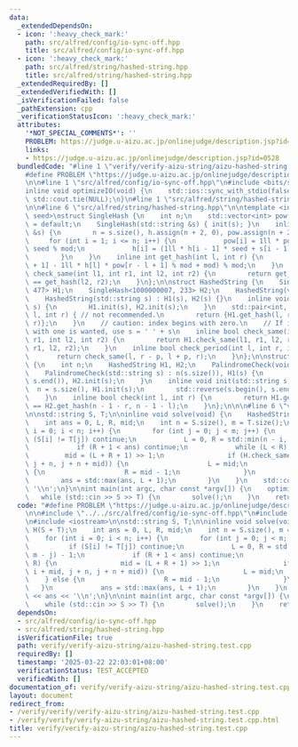 ```yaml
---
data:
  _extendedDependsOn:
  - icon: ':heavy_check_mark:'
    path: src/alfred/config/io-sync-off.hpp
    title: src/alfred/config/io-sync-off.hpp
  - icon: ':heavy_check_mark:'
    path: src/alfred/string/hashed-string.hpp
    title: src/alfred/string/hashed-string.hpp
  _extendedRequiredBy: []
  _extendedVerifiedWith: []
  _isVerificationFailed: false
  _pathExtension: cpp
  _verificationStatusIcon: ':heavy_check_mark:'
  attributes:
    '*NOT_SPECIAL_COMMENTS*': ''
    PROBLEM: https://judge.u-aizu.ac.jp/onlinejudge/description.jsp?id=0528
    links:
    - https://judge.u-aizu.ac.jp/onlinejudge/description.jsp?id=0528
  bundledCode: "#line 1 \"verify/verify-aizu-string/aizu-hashed-string.test.cpp\"\n\
    #define PROBLEM \"https://judge.u-aizu.ac.jp/onlinejudge/description.jsp?id=0528\"\
    \n\n#line 1 \"src/alfred/config/io-sync-off.hpp\"\n#include <bits/stdc++.h>\n\n\
    inline void optimizeIO(void) {\n    std::ios::sync_with_stdio(false);\n    std::cin.tie(NULL),\
    \ std::cout.tie(NULL);\n}\n#line 1 \"src/alfred/string/hashed-string.hpp\"\n\n\
    \n\n#line 6 \"src/alfred/string/hashed-string.hpp\"\n\ntemplate <int mod, int\
    \ seed>\nstruct SingleHash {\n    int n;\n    std::vector<int> pow, h;\n    SingleHash(void)\
    \ = default;\n    SingleHash(std::string &s) { init(s); }\n    inline void init(std::string\
    \ &s) {\n        n = s.size(), h.assign(n + 2, 0), pow.assign(n + 2, 1);\n   \
    \     for (int i = 1; i <= n; i++) {\n            pow[i] = 1ll * pow[i - 1] *\
    \ seed % mod;\n            h[i] = (1ll * h[i - 1] * seed + s[i - 1]) % mod;\n\
    \        }\n    }\n    inline int get_hash(int l, int r) {\n        return (h[r\
    \ + 1] - 1ll * h[l] * pow[r - l + 1] % mod + mod) % mod;\n    }\n    inline bool\
    \ check_same(int l1, int r1, int l2, int r2) {\n        return get_hash(l1, r1)\
    \ == get_hash(l2, r2);\n    }\n};\n\nstruct HashedString {\n    SingleHash<998244353,\
    \ 477> H1;\n    SingleHash<1000000007, 233> H2;\n    HashedString(void) = default;\n\
    \    HashedString(std::string s) : H1(s), H2(s) {}\n    inline void init(std::string\
    \ s) {\n        H1.init(s), H2.init(s);\n    }\n    std::pair<int, int> get_hash(int\
    \ l, int r) { // not recommended.\n        return {H1.get_hash(l, r), H2.get_hash(l,\
    \ r)};\n    }\n    // caution: index begins with zero.\n    // If index beginning\
    \ with one is wanted, use s = ' ' + s\n    inline bool check_same(int l1, int\
    \ r1, int l2, int r2) {\n        return H1.check_same(l1, r1, l2, r2) && H2.check_same(l1,\
    \ r1, l2, r2);\n    }\n    inline bool check_period(int l, int r, int p) {\n \
    \       return check_same(l, r - p, l + p, r);\n    }\n};\n\nstruct PalindromeCheck\
    \ {\n    int n;\n    HashedString H1, H2;\n    PalindromeCheck(void) = default;\n\
    \    PalindromeCheck(std::string s) : n(s.size()), H1(s) {\n        std::reverse(s.begin(),\
    \ s.end()), H2.init(s);\n    }\n    inline void init(std::string s) {\n      \
    \  n = s.size(), H1.init(s);\n        std::reverse(s.begin(), s.end()), H2.init(s);\n\
    \    }\n    inline bool check(int l, int r) {\n        return H1.get_hash(l, r)\
    \ == H2.get_hash(n - 1 - r, n - 1 - l);\n    }\n};\n\n\n#line 6 \"verify/verify-aizu-string/aizu-hashed-string.test.cpp\"\
    \n\nstd::string S, T;\n\ninline void solve(void) {\n    HashedString H(S + T);\n\
    \    int ans = 0, L, R, mid;\n    int n = S.size(), m = T.size();\n    for (int\
    \ i = 0; i < n; i++) {\n        for (int j = 0; j < m; j++) {\n            if\
    \ (S[i] != T[j]) continue;\n            L = 0, R = std::min(n - i, m - j) - 1;\n\
    \            if (R + 1 < ans) continue;\n            while (L < R) {\n       \
    \         mid = (L + R + 1) >> 1;\n                if (H.check_same(i, i + mid,\
    \ j + n, j + n + mid)) {\n                    L = mid;\n                } else\
    \ {\n                    R = mid - 1;\n                }\n            }\n    \
    \        ans = std::max(ans, L + 1);\n        }\n    }\n    std::cout << ans <<\
    \ '\\n';\n}\n\nint main(int argc, char const *argv[]) {\n    optimizeIO();\n \
    \   while (std::cin >> S >> T) {\n        solve();\n    }\n    return 0;\n}\n"
  code: "#define PROBLEM \"https://judge.u-aizu.ac.jp/onlinejudge/description.jsp?id=0528\"\
    \n\n#include \"../../src/alfred/config/io-sync-off.hpp\"\n#include \"../../src/alfred/string/hashed-string.hpp\"\
    \n#include <iostream>\n\nstd::string S, T;\n\ninline void solve(void) {\n    HashedString\
    \ H(S + T);\n    int ans = 0, L, R, mid;\n    int n = S.size(), m = T.size();\n\
    \    for (int i = 0; i < n; i++) {\n        for (int j = 0; j < m; j++) {\n  \
    \          if (S[i] != T[j]) continue;\n            L = 0, R = std::min(n - i,\
    \ m - j) - 1;\n            if (R + 1 < ans) continue;\n            while (L <\
    \ R) {\n                mid = (L + R + 1) >> 1;\n                if (H.check_same(i,\
    \ i + mid, j + n, j + n + mid)) {\n                    L = mid;\n            \
    \    } else {\n                    R = mid - 1;\n                }\n         \
    \   }\n            ans = std::max(ans, L + 1);\n        }\n    }\n    std::cout\
    \ << ans << '\\n';\n}\n\nint main(int argc, char const *argv[]) {\n    optimizeIO();\n\
    \    while (std::cin >> S >> T) {\n        solve();\n    }\n    return 0;\n}\n"
  dependsOn:
  - src/alfred/config/io-sync-off.hpp
  - src/alfred/string/hashed-string.hpp
  isVerificationFile: true
  path: verify/verify-aizu-string/aizu-hashed-string.test.cpp
  requiredBy: []
  timestamp: '2025-03-22 22:03:01+08:00'
  verificationStatus: TEST_ACCEPTED
  verifiedWith: []
documentation_of: verify/verify-aizu-string/aizu-hashed-string.test.cpp
layout: document
redirect_from:
- /verify/verify/verify-aizu-string/aizu-hashed-string.test.cpp
- /verify/verify/verify-aizu-string/aizu-hashed-string.test.cpp.html
title: verify/verify-aizu-string/aizu-hashed-string.test.cpp
---
```


